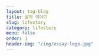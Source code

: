 ```yaml
---
layout: tag-blog
title: 삶의 이야기
slug: lifestory
category: lifestory
menu: false
order: 1
header-img: "/img/essay-logo.jpg"
---
```

